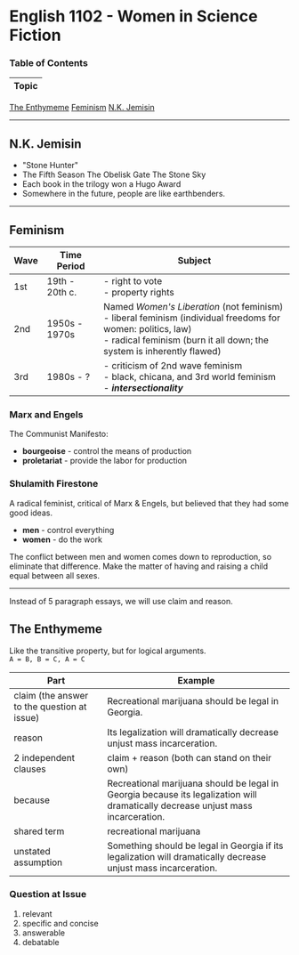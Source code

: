 # English 1102 - Women in Science Fiction
### Table of Contents

Topic |
--- |
[The Enthymeme](#the-enthymeme)
[Feminism](#feminism)
[N.K. Jemisin](#nk-jemisin)

---
## N.K. Jemisin
- "Stone Hunter"
- The Fifth Season
  The Obelisk Gate
  The Stone Sky
- Each book in the trilogy won a Hugo Award
- Somewhere in the future, people are like earthbenders. 

---
## Feminism
Wave | Time Period | Subject
--- | --- | ---
1st | 19th - 20th c. | - right to vote<br>- property rights
2nd | 1950s - 1970s | Named *Women's Liberation* (not feminism)<br>- liberal feminism (individual freedoms for women: politics, law)<br>- radical feminism (burn it all down; the system is inherently flawed)
3rd | 1980s - ? | - criticism of 2nd wave feminism<br>- black, chicana, and 3rd world feminism<br>- ***intersectionality***

### Marx and Engels
The Communist Manifesto:
- **bourgeoise** - control the means of production
- **proletariat** - provide the labor for production

### Shulamith Firestone
A radical feminist, critical of Marx & Engels, but believed that they had some good ideas.
- **men** - control everything
- **women** - do the work

The conflict between men and women comes down to reproduction, so eliminate that difference. Make the matter of having and raising a child equal between all sexes.

---
Instead of 5 paragraph essays, we will use claim and reason.

## The Enthymeme
Like the transitive property, but for logical arguments.  
`A = B, B = C, A = C`  

Part | Example
--- | ---
claim (the answer to the question at issue) | Recreational marijuana should be legal in Georgia.
reason | Its legalization will dramatically decrease unjust mass incarceration.
2 independent clauses | claim + reason (both can stand on their own)
because | Recreational marijuana should be legal in Georgia because its legalization will dramatically decrease unjust mass incarceration.
shared term | recreational marijuana
unstated assumption | Something should be legal in Georgia if its legalization will dramatically decrease unjust mass incarceration.

### Question at Issue
1. relevant
2. specific and concise
3. answerable
4. debatable
